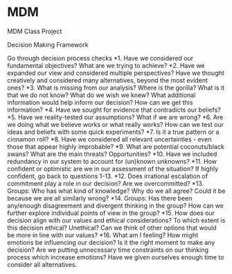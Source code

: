 # MDM
MDM Class Project


Decision Making Framework

Go through decision process checks
*1. Have we considered our fundamental objectives? What are we trying to achieve?
*2. Have we expanded our view and considered multiple perspectives? Have we thought creatively and considered many alternatives, beyond the most evident ones?
*3. What is missing from our analysis? Where is the gorilla? What is it that we do not know? What do we wish we knew? What additional information would help inform our decision? How can we get this information?
*4. Have we sought for evidence that contradicts our beliefs?
*5. Have we reality-tested our assumptions? What if we are wrong?
*6. Are we doing what we believe works or what really works? How can we test our ideas and beliefs with some quick experiments?
*7. Is it a true pattern or a cinnamon roll?
*8. Have we considered all relevant uncertainties - even those that appear highly improbable?
*9. What are potential coconuts/black swans? What are the main threats? Opportunities?
*10. Have we included redundancy in our system to account for (un)known unknowns?
*11. How confident or optimistic are we in our assessment of the situation? If highly confident, go back to questions 1-13.
*12. Does irrational escalation of commitment play a role in our decision? Are we overcommitted?
*13. Groups: Who has what kind of knowledge? Why do we all agree? Could it be because we are all similarly wrong?
*14. Groups: Has there been any/enough disagreement and divergent thinking in the group? How can we further explore individual points of view in the group?
*15. How does our decision align with our values and ethical considerations? To which extent is this decision ethical? Unethical? Can we think of other options that would be more in line with our values?
*16. What am I feeling? How might emotions be influencing our decision? Is it the right moment to make any decision? Are we putting unnecessary time constraints on our thinking process which increase emotions? Have we given ourselves enough time to consider all alternatives.
